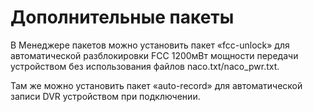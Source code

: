 # Дополнительные пакеты

В Менеджере пакетов можно установить пакет «fcc-unlock» для автоматической разблокировки FCC 1200мВт мощности передачи устройством без использования файлов naco.txt/naco\_pwr.txt.&#x20;

Там же можно установить пакет «auto-record» для автоматической записи DVR устройством при подключении.
